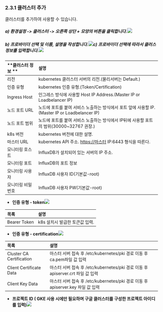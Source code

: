 ### 2.3.1 클러스터 추가

클러스터를 추가하여 사용할 수 있습니다.

##### a\) 환경설정 -&gt; 클러스터 -&gt; 오른쪽 상단 + 모양의 버튼을 클릭합니다.![](/assets/클러추가수정.png)

##### b\) 프로바이더 선택 및 이름, 설명을 작성합니다.![](/assets/클러스터추가2.png)c\) 프로바이더 선택에 따라서 클러스 정보를 입력합니다.![](/assets/클러스터추가3.png)

| **클러스터 정보 ** | **설명** |
| :--- | :--- |
| 리전 | kubernetes 클러스터 서버의 리전.\(물리서버는 Default.\) |
| 인증 유형 | kubernetes 인증 유형.\(Token/Certification\) |
| Ingress Host | 인그레스 방식에 사용할 Host IP Address.\(Master IP or Loadbelancer IP\) |
| 노드 포트 URL | 노드에 포트를 붙여 서비스 노출하는 방식에서 포트 앞에 사용할  IP.\(Master IP or Loadbelancer IP\) |
| 노드 포트 범위 | 노드에 포트를 붙여 서비스 노출하는 방식에서 IP뒤에 사용할 포트의 범위\(30000~32767 권장.\) |
| k8s 버전 | kubernetes 버전에 대한 설명. |
| 마스터 URL | kubernetes API 주소. [https://마스터](https://마스터) IP:6443 형식을 따른다. |
| 모니터링 호스트 | InfluxDB가 설치되어 있는 서버의 IP 주소. |
| 모니터링 포트 | InfluxDB의 포트 정보 |
| 모니터링 사용자 | InfluxDB 사용자 ID\(기본값-root\) |
| 모니터링 비밀번호 | InfluxDB 사용자 PW\(기본값-root\) |

* **인증 유형 - token**![](/assets/클러스터추가token.png)

| 목록 | 설명 |
| :--- | :--- |
| Bearer Token | k8s 설치시 발급한 토큰값 입력. |

* **인증 유형 - certification**![](/assets/클러스터추가certification.png)

| **목록** | **설명** |
| :--- | :--- |
| Cluster CA Certification | 마스터 서버 접속 후 /etc/kubernetes/pki 경로 이동 후 ca.pem파일 값 입력 |
| Client Certificate Data | 마스터 서버 접속 후 /etc/kubernetes/pki 경로 이동 후 apiserver.crt 파일 값 입력 |
| Client Key Data | 마스터 서버 접속 후 /etc/kubernetes/pki 경로 이동 후 apiserver.key 파일 값 입력 |

* **프로젝트 ID \( GKE 사용 시에만 필요하며 구글 클러스터를 구성한 프로젝트 아이디를 입력\)**![](/assets/프로젝트아이디.png)



